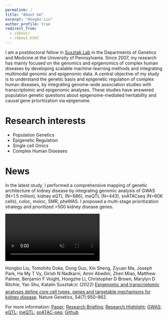 ```yaml
---
permalink: /
title: "About me"
excerpt: "Hongbo Liu"
author_profile: true
redirect_from: 
  - /about/
  - /about.html
---
```

<base target="_blank">

I am a postdoctoral fellow in [Susztak Lab](https://www.med.upenn.edu/susztaklab) in the Departments of Genetics and Medicine at the University of Pennsylvania.
Since 2007, my research has mainly focused on the genomics and epigenomics of complex human diseases by developing scalable machine-learning methods and integrating 
multimodal genomic and epigenomic data. A central objective of my study is to understand the genetic basis and epigenetic regulation of complex human diseases, 
by integrating genome-wide association studies with transcriptomic and epigenomic analyses. 
These studies have answered population genetic questions about epigenome-mediated heritability and causal gene prioritization via epigenome.

Research interests
======
* Population Genetics
* Epigenetic Regulation
* Single cell Omics
* Complex Human Diseases


News
======
In the latest study, I performed a comprehensive mapping of genetic architecture of kidney disease by integrating genomic analysis of GWAS (N=1.5 million), kidney eQTL (N=686), meQTL (N=443), snATACseq (N=60K cells), coloc, moloc, SMR, pheWAS. I proposed a multi-stage prioritization strategy and prioritized >500 kidney disease genes.
<html>
<!-- Google tag (gtag.js) -->
<script async src="https://www.googletagmanager.com/gtag/js?id=G-4JQYM0KW3W"></script>
<script>
  window.dataLayer = window.dataLayer || [];
  function gtag(){dataLayer.push(arguments);}
  gtag('js', new Date());

  gtag('config', 'G-4JQYM0KW3W');
</script>
<body>
<video src="https://user-images.githubusercontent.com/2704756/210302639-8c4e8317-89e5-4a24-8160-dfe5bfb5d59d.mp4" loop="true" autoplay="autoplay" controls="controls" style="max-width: 730px;" muted>
</video>
</body>
</html>

Hongbo Liu, Tomohito Doke, Dong Guo, Xin Sheng, Ziyuan Ma, Joseph Park, Ha My T Vy, Girish N Nadkarni, Amin Abedini, Zhen Miao, Matthew Palmer, Benjamin F Voight, Hongzhe Li, Christopher D Brown, Marylyn D Ritchie, Yan Shu, Katalin Susztak✉️ (2022) [Epigenomic and transcriptomic analyses define core cell types, genes and targetable mechanisms for kidney disease](https://www.nature.com/articles/s41588-022-01097-w). Nature Genetics, 54(7):950–962. 
  
For more information: [Paper](https://www.nature.com/articles/s41588-022-01097-w); [Research Briefing](https://www.nature.com/articles/s41588-022-01098-9);  [Research Highlight](https://www.kidney-international.org/article/S0085-2538(22)00903-6/fulltext); [GWAS](https://susztaklab.com/GWAS/index.php); [eQTL](http://www.susztaklab.com/Kidney_eQTL/index.php); [meQTL](http://www.susztaklab.com/Kidney_meQTL/index.php); [snATAC-seq](http://www.susztaklab.com/Human_snATAC/index.php); [Github](https://github.com/hbliu/Kidney_Epi_Pri)




